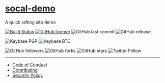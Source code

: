 # [socal-demo](https://optimistic-rosalind-77028f.netlify.com/)
A quick rafting site demo

[![Build Status](https://travis-ci.com/shgysk8zer0/socal-demo.svg?branch=master)](https://travis-ci.com/shgysk8zer0/socal-demo)
[![GitHub license](https://img.shields.io/github/license/shgysk8zer0/socal-demo.svg)](https://github.com/shgysk8zer0/socal-demo/blob/master/LICENSE)
![GitHub last commit](https://img.shields.io/github/last-commit/shgysk8zer0/socal-demo.svg)
![GitHub release](https://img.shields.io/github/release/shgysk8zer0/socal-demo.svg)

![Keybase PGP](https://img.shields.io/keybase/pgp/shgysk8zer0.svg)
![Keybase BTC](https://img.shields.io/keybase/btc/shgysk8zer0.svg)

![GitHub followers](https://img.shields.io/github/followers/shgysk8zer0.svg?style=social)
![GitHub forks](https://img.shields.io/github/forks/shgysk8zer0/socal-demo.svg?style=social)
![GitHub stars](https://img.shields.io/github/stars/shgysk8zer0/socal-demo.svg?style=social)
![Twitter Follow](https://img.shields.io/twitter/follow/shgysk8zer0.svg?style=social)
- - - 

- [Code of Conduct](./.github/CODE_OF_CONDUCT.md)
- [Contributing](./.github/CONTRIBUTING.md)
- [Security Policy](./.github/SECURITY.md)
